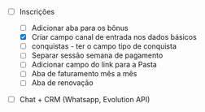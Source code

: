 - [ ] Inscrições
    - [ ] Adicionar aba para os bônus
    - [x] Criar campo canal de entrada nos dados básicos
    - [ ] conquistas - ter o campo tipo de conquista
    - [ ] Separar sessão semana de pagamento
    - [ ] Adicionar campo do link para a Pasta
    - [ ] Aba de faturamento mês a mês
    - [ ] Aba de renovação
- [ ] Chat + CRM (Whatsapp, Evolution API)


